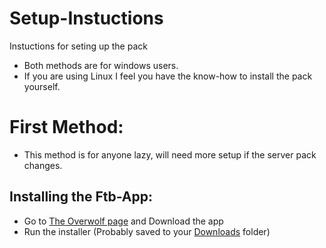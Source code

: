 # Setup-Instuctions
Instuctions for seting up the pack

- Both methods are for windows users. 
- If you are using Linux I feel you have the know-how to install the pack yourself.

# First Method:

- This method is for anyone lazy, will need more setup if the server pack changes.

## Installing the Ftb-App:
- Go to [The Overwolf page][ftb-app] and Download the app
- Run the installer (Probably saved to your [Downloads](CSIDL_DEFAULT_DOWNLOADS) folder)


[ftb-app]: <https://www.overwolf.com/app/Feed_The_Beast-FTB_App>
